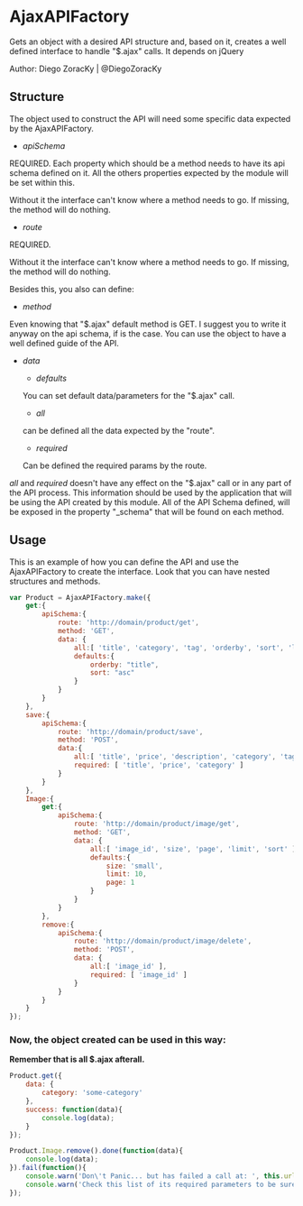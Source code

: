 
# AjaxAPIFactory

Gets an object with a desired API structure and, based on it, creates a well defined interface to handle "$.ajax" calls.
It depends on jQuery

Author: Diego ZoracKy | @DiegoZoracKy


## Structure

The object used to construct the API will need some specific data expected by the AjaxAPIFactory.

- *apiSchema*

REQUIRED. Each property which should be a method needs to have its api schema defined on it. All the others properties expected by the module will be set within this.

Without it the interface can't know where a method needs to go. If missing, the method will do nothing.

- *route*

REQUIRED.

Without it the interface can't know where a method needs to go. If missing, the method will do nothing.

Besides this, you also can define:

- *method*

Even knowing that "$.ajax" default method is GET. I suggest you to write it anyway on the api schema, if is the case. You can use the object to have a well defined guide of the API.

- *data*

    - *defaults*

    You can set default data/parameters for the "$.ajax" call.

    - *all*

    can be defined all the data expected by the "route".

    - *required*

    Can be defined the required params by the route.

*all* and *required* doesn't have any effect on the "$.ajax" call or in any part of the API process. This information should be used by the application that will be using the API created by this module.
All of the API Schema defined, will be exposed in the property "_schema" that will be found on each method.

## Usage

This is an example of how you can define the API and use the AjaxAPIFactory to create the interface. Look that you can have nested structures and methods.

```javascript
var Product = AjaxAPIFactory.make({
    get:{
        apiSchema:{
            route: 'http://domain/product/get',
            method: 'GET',
            data: {
                all:[ 'title', 'category', 'tag', 'orderby', 'sort', 'limit', 'page' ],
                defaults:{
                    orderby: "title",
                    sort: "asc"
                }
            }
        }
    },
    save:{
        apiSchema:{
            route: 'http://domain/product/save',
            method: 'POST',
            data:{
                all:[ 'title', 'price', 'description', 'category', 'tag' ],
                required: [ 'title', 'price', 'category' ]
            }
        }
    },
    Image:{
    	get:{
	        apiSchema:{
	            route: 'http://domain/product/image/get',
	            method: 'GET',
	            data: {
	                all:[ 'image_id', 'size', 'page', 'limit', 'sort' ],
	                defaults:{
	                    size: 'small',
	                    limit: 10,
	                    page: 1
	                }
	            }
	        }
    	},
    	remove:{
	        apiSchema:{
	            route: 'http://domain/product/image/delete',
	            method: 'POST',
	            data: {
	                all:[ 'image_id' ],
	                required: [ 'image_id' ]
	            }
	        }
    	}
    }
});
```

### Now, the object created can be used in this way:
**Remember that is all $.ajax afterall.**

```javascript
Product.get({
	data: {
	    category: 'some-category'
	},
	success: function(data){
		console.log(data);
	}
});
```

```javascript
Product.Image.remove().done(function(data){
    console.log(data);
}).fail(function(){
    console.warn('Don\'t Panic... but has failed a call at: ', this.url);
    console.warn('Check this list of its required parameters to be sure that nothing is missing: ', Product.Image.remove._schema.data.required);
});
```
